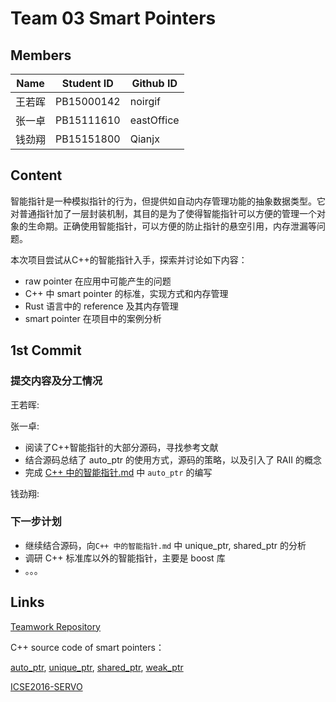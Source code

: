 # Team 03 Smart Pointers

## Members

| Name | Student ID | Github ID  |
| ---- | ---------- | ---------- |
| 王若晖  | PB15000142 | noirgif    |
| 张一卓  | PB15111610 | eastOffice |
| 钱劲翔  | PB15151800 | Qianjx     |

## Content

智能指针是一种模拟指针的行为，但提供如自动内存管理功能的抽象数据类型。它对普通指针加了一层封装机制，其目的是为了使得智能指针可以方便的管理一个对象的生命期。正确使用智能指针，可以方便的防止指针的悬空引用，内存泄漏等问题。

本次项目尝试从C++的智能指针入手，探索并讨论如下内容：

* raw pointer 在应用中可能产生的问题
* C++ 中 smart pointer 的标准，实现方式和内存管理
* Rust 语言中的 reference 及其内存管理
* smart pointer 在项目中的案例分析

## 1st Commit

### 提交内容及分工情况

王若晖:

张一卓:

- 阅读了C++智能指针的大部分源码，寻找参考文献
- 结合源码总结了 auto_ptr 的使用方式，源码的策略，以及引入了 RAII 的概念
- 完成  [C++ 中的智能指针.md](https://github.com/noirgif/ustc-compiler-pointer/blob/master/C%2B%2B%20%E4%B8%AD%E7%9A%84%E6%99%BA%E8%83%BD%E6%8C%87%E9%92%88.md) 中 `auto_ptr` 的编写

钱劲翔:

### 下一步计划

- 继续结合源码，向`C++ 中的智能指针.md` 中 unique_ptr, shared_ptr 的分析
- 调研 C++ 标准库以外的智能指针，主要是 boost 库
- 。。。

## Links

[Teamwork Repository](https://github.com/noirgif/ustc-compiler-pointer)

C++ source code of smart pointers：

[auto_ptr](https://github.com/noirgif/ustc-compiler-pointer/blob/master/References/source_auto_ptr.cpp), [unique_ptr](https://github.com/noirgif/ustc-compiler-pointer/blob/master/References/source_unique_ptr.cpp), [shared_ptr](https://github.com/noirgif/ustc-compiler-pointer/blob/master/References/source_shared_ptr.cpp), [weak_ptr](https://github.com/noirgif/ustc-compiler-pointer/blob/master/References/source_weak_ptr.cpp)

[ICSE2016-SERVO](https://github.com/noirgif/ustc-compiler-pointer/blob/master/References/icse16-servo-preprint.pdf)

